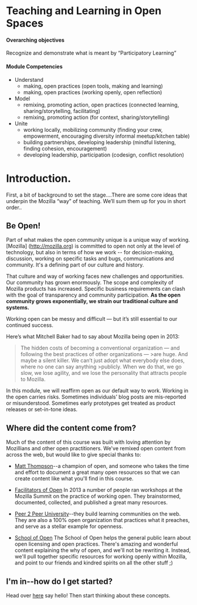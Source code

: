 # Teaching and Learning in Open Spaces

<div class="well example">
<h4>Overarching objectives</h4>
<p>Recognize and demonstrate what is meant by “Participatory Learning”</p>

<h4>Module Competencies</h4>
<ul>
<li>Understand
<ul>
<li>making, open practices (open tools, making and learning)</li>
<li>making, open practices (working openly, open reflection)</li>
</ul>
<li>Model
<ul>
<li>remixing, promoting action, open practices (connected learning, sharing/storytelling, facilitating)</li>
<li>remixing, promoting action (for context, sharing/storytelling)</li>
</ul>
<li>Unite
<ul>
<li>working locally, mobilizing community (finding your crew, empowerment, encouraging diversity informal meetup/kitchen table)</li>
<li>building partnerships, developing leadership (mindful listening, finding cohesion, encouragement)</li>
<li>developing leadership, participation (codesign, conflict resolution)</li>
</li>
</ul>
</div>

# Introduction.

First, a bit of background to set the stage....There are some core ideas that underpin the Mozilla “way” of teaching. We’ll sum them up for you in short order..


## Be Open!

Part of what makes the open community unique is a unique way of working. [Mozilla] (http://mozilla.org) is committed to open not only at the level of technology, but also in terms of how we work  -- for decision-making, discussion, working on specific tasks and bugs, communications and community. It's a defining part of our culture and history. 

That culture and way of working faces new challenges and opportunities. Our community has grown enormously. The scope and complexity of Mozilla products has increased. Specific business requirements can clash with the goal of transparency and community participation. **As the open community grows exponentially, we strain our traditional culture and systems.**

Working open can be messy and difficult — but it’s still essential to our continued success.

Here’s what Mitchell Baker had to say about Mozilla being open in 2013:

>The hidden costs of becoming a conventional organization — and following the best practices of other organizations — >are huge. And maybe a silent killer. We can’t just adopt what everybody else does, where no one can say anything >publicly. When we do that, we go slow, we lose agility, and we lose the personality that attracts people to Mozilla.

In this module, we will reaffirm open as our default way to work. Working in the open carries risks. Sometimes individuals’ blog posts are mis-reported or misunderstood. Sometimes early prototypes get treated as product releases or set-in-tone ideas. 
		
## Where did the content come from?

Much of the content of this course was built with loving attention by Mozillians and other open practitioners. We've remixed open content from across the web, but would like to give special thanks to:

* [Matt Thompson](http://openmatt.org)--a champion of open, and someone who takes the time and effort to document a great many open resources so that we can create content like what you'll find in this course.

* [Facilitators of Open](https://etherpad.mozilla.org/summit-sessions-saturday-practicingopen) In 2013 a number of people ran workshops at the Mozilla Summit on the practice of working open. They brainstormed, documented, collected, and published a great many resources.

* [Peer 2 Peer University](http://p2pu.org)--they build learning communities on the web. They are also a 100% open organization that practices what it preaches, and serve as a stellar example for openness.

* [School of Open](http://schoolofopen.org) The School of Open helps the general public learn about open licensing and open practices. There's amazing and wonderful content explaining the why of open, and we'll not be rewriting it. Instead, we'll pull together specific resources for working openly within Mozilla, and point to our friends and kindred spirits on all the other stuff ;)
			
## I'm in--how do I get started?
Head over [here](http://discourse.webmaker.org/t/come-introduce-yourself-hi/111/104) say hello! Then start thinking about these concepts.
